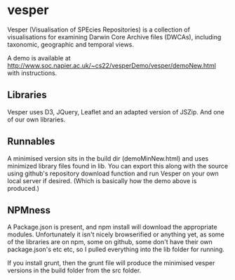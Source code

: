 vesper
======
Vesper (Visualisation of SPEcies Repositories) is a collection of visualisations for examining Darwin Core Archive files (DWCAs), including taxonomic, geographic and temporal views.

A demo is available at http://www.soc.napier.ac.uk/~cs22/vesperDemo/vesper/demoNew.html with instructions.

Libraries
---------
Vesper uses D3, JQuery, Leaflet and an adapted version of JSZip. And one of our own libraries.

Runnables
---------
A minimised version sits in the build dir (demoMinNew.html) and uses minimized library files found in lib. You can export this along with the source using github's repository download function and run Vesper on your own local server if desired. (Which is basically how the demo above is produced.)

NPMness
-------
A Package.json is present, and npm install will download the appropriate modules. Unfortunately it isn't nicely browserified or anything yet, as some of the libraries are on npm, some on github, some don't have their own package.json's etc etc, so I pulled everything into the lib folder for running.

If you install grunt, then the grunt file will produce the minimised vesper versions in the build folder from the src folder.
